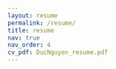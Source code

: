 ```yaml
---
layout: resume
permalink: /resume/
title: resume
nav: true
nav_order: 4
cv_pdf: DucNguyen_resume.pdf
---
```


